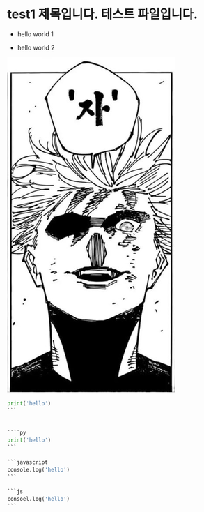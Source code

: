 # test1 제목입니다. 테스트 파일입니다.

* hello world 1

* hello world 2


![gojo 이미지](img/gojo/ja.jpg)


````python
print('hello')
```


````py
print('hello')
```

```javascript
console.log('hello')
```

```js
consoel.log('hello')
```
